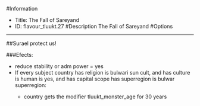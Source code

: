 #Information
 - Title: The Fall of Sareyand
 - ID: flavour_tluukt.27
#Description
The Fall of Sareyand
#Options

___
##Surael protect us!

###Efects:<ul><li>reduce stability or adm power = yes</li><li>If every subject country has religion is bulwari sun cult, and  has culture is human is yes, and  has capital scope has superregion is bulwar superregion:</li><ul><li>country gets the modifier tluukt_monster_age for 30 years</li></ul></ul>
